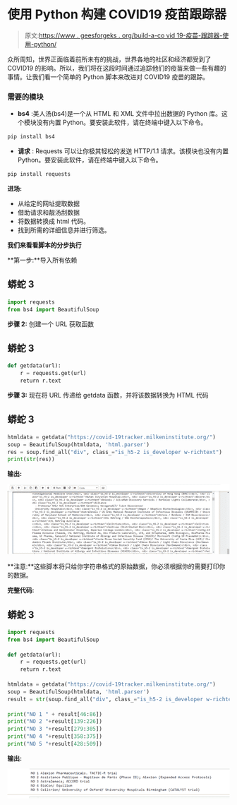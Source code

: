 # 使用 Python 构建 COVID19 疫苗跟踪器

> 原文:[https://www . geesforgeks . org/build-a-co vid 19-疫苗-跟踪器-使用-python/](https://www.geeksforgeeks.org/build-a-covid19-vaccine-tracker-using-python/)

众所周知，世界正面临着前所未有的挑战，世界各地的社区和经济都受到了 COVID19 的影响。所以，我们将在这段时间通过追踪他们的疫苗来做一些有趣的事情。让我们看一个简单的 Python 脚本来改进对 COVID19 疫苗的跟踪。

### 需要的模块

*   **bs4** :美人汤(bs4)是一个从 HTML 和 XML 文件中拉出数据的 Python 库。这个模块没有内置 Python。要安装此软件，请在终端中键入以下命令。

```py
pip install bs4
```

*   **请求** : Requests 可以让你极其轻松的发送 HTTP/1.1 请求。该模块也没有内置 Python。要安装此软件，请在终端中键入以下命令。

```py
pip install requests
```

**进场:**

*   从给定的网址提取数据
*   借助请求和靓汤刮数据
*   将数据转换成 html 代码。
*   找到所需的详细信息并进行筛选。

**我们来看看脚本的分步执行**

**第一步:**导入所有依赖

## 蟒蛇 3

```py
import requests
from bs4 import BeautifulSoup
```

**步骤 2:** 创建一个 URL 获取函数

## 蟒蛇 3

```py
def getdata(url):
    r = requests.get(url)
    return r.text
```

**步骤 3:** 现在将 URL 传递给 getdata 函数，并将该数据转换为 HTML 代码

## 蟒蛇 3

```py
htmldata = getdata("https://covid-19tracker.milkeninstitute.org/")
soup = BeautifulSoup(htmldata, 'html.parser')
res = soup.find_all("div", class_="is_h5-2 is_developer w-richtext")
print(str(res))
```

**输出:**

![](img/629e575ab9bbed33588bc98184d49855.png)

**注意:**这些脚本将只给你字符串格式的原始数据，你必须根据你的需要打印你的数据。

**完整代码:**

## 蟒蛇 3

```py
import requests
from bs4 import BeautifulSoup

def getdata(url):
    r = requests.get(url)
    return r.text

htmldata = getdata("https://covid-19tracker.milkeninstitute.org/")
soup = BeautifulSoup(htmldata, 'html.parser')
result = str(soup.find_all("div", class_="is_h5-2 is_developer w-richtext"))

print("NO 1 " + result[46:86])
print("NO 2 "+result[139:226])
print("NO 3 "+result[279:305])
print("NO 4 "+result[358:375])
print("NO 5 "+result[428:509])
```

**输出:**

![](img/f4ba291e298fe5b7838210ef836dfa6e.png)